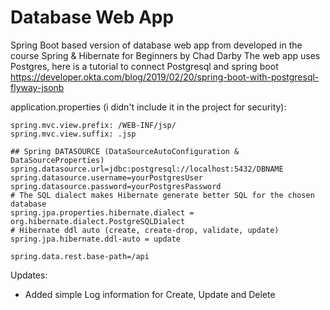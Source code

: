 # Database Web App
Spring Boot based version of database web app from developed in the course Spring &amp; Hibernate for Beginners by Chad Darby
The web app uses Postgres, here is a tutorial to connect Postgresql and spring boot https://developer.okta.com/blog/2019/02/20/spring-boot-with-postgresql-flyway-jsonb

application.properties (i didn't include it in the project for security):


```
spring.mvc.view.prefix: /WEB-INF/jsp/
spring.mvc.view.suffix: .jsp

## Spring DATASOURCE (DataSourceAutoConfiguration & DataSourceProperties)
spring.datasource.url=jdbc:postgresql://localhost:5432/DBNAME
spring.datasource.username=yourPostgresUser
spring.datasource.password=yourPostgresPassword
# The SQL dialect makes Hibernate generate better SQL for the chosen database
spring.jpa.properties.hibernate.dialect = org.hibernate.dialect.PostgreSQLDialect
# Hibernate ddl auto (create, create-drop, validate, update)
spring.jpa.hibernate.ddl-auto = update

spring.data.rest.base-path=/api
```

Updates:
 - Added simple Log information for Create, Update and Delete